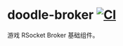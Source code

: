 # doodle-broker [![CI](https://github.com/project-doodle/doodle-broker/actions/workflows/ci.yml/badge.svg)](https://github.com/project-doodle/doodle-broker/actions/workflows/ci.yml)


游戏 RSocket Broker 基础组件。

